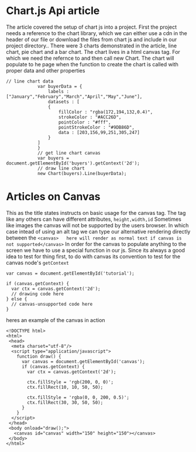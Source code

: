 # Chart.js Api article

The article covered the setup of chart js into a project. First the project needs a reference to the chart library, 
which we can either use a cdn in the header of our file or download the files from chart js and include in our project directory..
There were 3 charts demonstrated in the article, line chart, pie chart and a bar chart. 
The chart lives in a html canvas tag. For which we need the refernce to and then call new Chart. The chart will populate to he page when 
the function to create the chart is called with proper data and other properties
```
// line chart data
            var buyerData = {
                labels : ["January","February","March","April","May","June"],
                datasets : [
                {
                    fillColor : "rgba(172,194,132,0.4)",
                    strokeColor : "#ACC26D",
                    pointColor : "#fff",
                    pointStrokeColor : "#9DB86D",
                    data : [203,156,99,251,305,247]
                }
            ]
            }
            // get line chart canvas
            var buyers = document.getElementById('buyers').getContext('2d');
            // draw line chart
            new Chart(buyers).Line(buyerData);

```


# Articles on Canvas
This as the title states instructs on basic usage for the canvas tag. The tag like any others can have different attributes, `height,width,id` 
Sometimes like images the canvas will not be supported by the users browser. In which case intead of using an alt tag we can type our alternative rendering directly between the 
    `<canvas>   here will render as normal text if canvas is not supported</canvas>`
In order for the canvas to populate anything to the screen we have to use a special function in our js.
Since its always a good idea to test for thing first, to do with canvas its convention to test for the canvas node's `getContext`
```
var canvas = document.getElementById('tutorial');

if (canvas.getContext) {
  var ctx = canvas.getContext('2d');
  // drawing code here
} else {
  // canvas-unsupported code here
}
```

heres an example of the canvas in action
```
<!DOCTYPE html>
<html>
 <head>
  <meta charset="utf-8"/>
  <script type="application/javascript">
    function draw() {
      var canvas = document.getElementById('canvas');
      if (canvas.getContext) {
        var ctx = canvas.getContext('2d');

        ctx.fillStyle = 'rgb(200, 0, 0)';
        ctx.fillRect(10, 10, 50, 50);

        ctx.fillStyle = 'rgba(0, 0, 200, 0.5)';
        ctx.fillRect(30, 30, 50, 50);
      }
    }
  </script>
 </head>
 <body onload="draw();">
   <canvas id="canvas" width="150" height="150"></canvas>
 </body>
</html>
```
